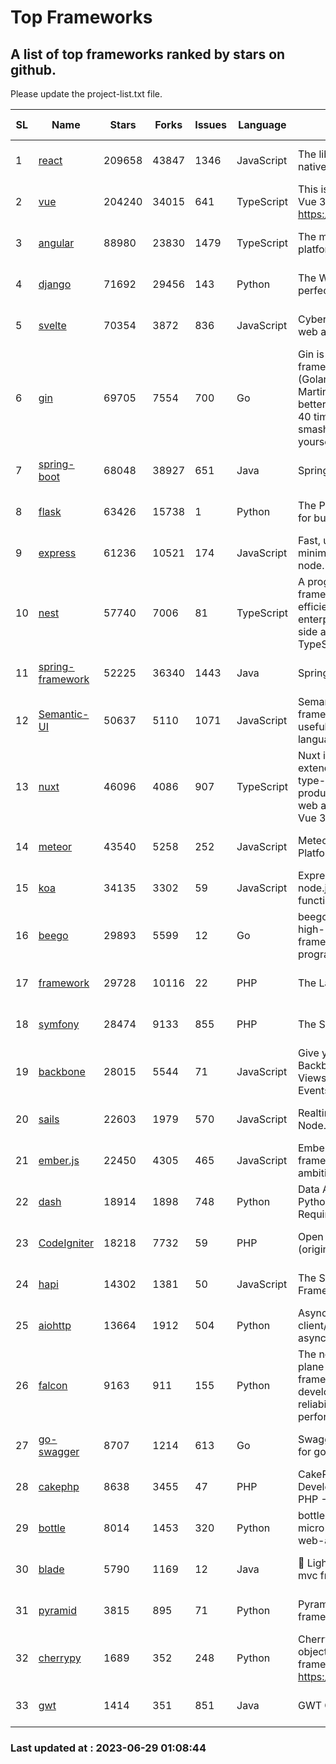 # Top Frameworks
## A list of top frameworks ranked by stars on github.  
Please update the project-list.txt file.

| SL| Name  | Stars| Forks| Issues | Language | Description | Last Commit |
| --| ------| -----| ---- | ------ | -------- | ----------- | ----------- |
| 1 | [react](https://github.com/facebook/react) | 209658 | 43847 | 1346 | JavaScript | The library for web and native user interfaces | 2023-06-28 23:12:34 |
| 2 | [vue](https://github.com/vuejs/vue) | 204240 | 34015 | 641 | TypeScript | This is the repo for Vue 2. For Vue 3, go to https://github.com/vuejs/core | 2023-04-27 09:43:19 |
| 3 | [angular](https://github.com/angular/angular) | 88980 | 23830 | 1479 | TypeScript | The modern web developer’s platform | 2023-06-28 20:33:22 |
| 4 | [django](https://github.com/django/django) | 71692 | 29456 | 143 | Python | The Web framework for perfectionists with deadlines. | 2023-06-28 10:11:25 |
| 5 | [svelte](https://github.com/sveltejs/svelte) | 70354 | 3872 | 836 | JavaScript | Cybernetically enhanced web apps | 2023-06-28 21:56:40 |
| 6 | [gin](https://github.com/gin-gonic/gin) | 69705 | 7554 | 700 | Go | Gin is a HTTP web framework written in Go (Golang). It features a Martini-like API with much better performance -- up to 40 times faster. If you need smashing performance, get yourself some Gin. | 2023-06-05 01:52:39 |
| 7 | [spring-boot](https://github.com/spring-projects/spring-boot) | 68048 | 38927 | 651 | Java | Spring Boot | 2023-06-28 21:12:06 |
| 8 | [flask](https://github.com/pallets/flask) | 63426 | 15738 | 1 | Python | The Python micro framework for building web applications. | 2023-06-27 21:18:56 |
| 9 | [express](https://github.com/expressjs/express) | 61236 | 10521 | 174 | JavaScript | Fast, unopinionated, minimalist web framework for node. | 2023-05-16 01:53:48 |
| 10 | [nest](https://github.com/nestjs/nest) | 57740 | 7006 | 81 | TypeScript | A progressive Node.js framework for building efficient, scalable, and enterprise-grade server-side applications with TypeScript/JavaScript 🚀 | 2023-06-28 12:04:30 |
| 11 | [spring-framework](https://github.com/spring-projects/spring-framework) | 52225 | 36340 | 1443 | Java | Spring Framework | 2023-06-28 14:19:13 |
| 12 | [Semantic-UI](https://github.com/Semantic-Org/Semantic-UI) | 50637 | 5110 | 1071 | JavaScript | Semantic is a UI component framework based around useful principles from natural language. | 2023-01-11 17:05:32 |
| 13 | [nuxt](https://github.com/nuxt/nuxt) | 46096 | 4086 | 907 | TypeScript | Nuxt is an intuitive and extendable way to create type-safe, performant and production-grade full-stack web apps and websites with Vue 3. | 2023-06-28 21:19:51 |
| 14 | [meteor](https://github.com/meteor/meteor) | 43540 | 5258 | 252 | JavaScript | Meteor, the JavaScript App Platform | 2023-06-01 19:53:32 |
| 15 | [koa](https://github.com/koajs/koa) | 34135 | 3302 | 59 | JavaScript | Expressive middleware for node.js using ES2017 async functions | 2023-05-17 07:50:49 |
| 16 | [beego](https://github.com/beego/beego) | 29893 | 5599 | 12 | Go | beego is an open-source, high-performance web framework for the Go programming language. | 2023-06-26 05:41:08 |
| 17 | [framework](https://github.com/laravel/framework) | 29728 | 10116 | 22 | PHP | The Laravel Framework. | 2023-06-28 19:18:22 |
| 18 | [symfony](https://github.com/symfony/symfony) | 28474 | 9133 | 855 | PHP | The Symfony PHP framework | 2023-06-28 19:24:59 |
| 19 | [backbone](https://github.com/jashkenas/backbone) | 28015 | 5544 | 71 | JavaScript | Give your JS App some Backbone with Models, Views, Collections, and Events | 2023-01-04 11:09:21 |
| 20 | [sails](https://github.com/balderdashy/sails) | 22603 | 1979 | 570 | JavaScript | Realtime MVC Framework for Node.js | 2023-06-23 21:57:40 |
| 21 | [ember.js](https://github.com/emberjs/ember.js) | 22450 | 4305 | 465 | JavaScript | Ember.js - A JavaScript framework for creating ambitious web applications | 2023-06-26 22:40:05 |
| 22 | [dash](https://github.com/plotly/dash) | 18914 | 1898 | 748 | Python | Data Apps & Dashboards for Python. No JavaScript Required. | 2023-06-28 18:34:54 |
| 23 | [CodeIgniter](https://github.com/bcit-ci/CodeIgniter) | 18218 | 7732 | 59 | PHP | Open Source PHP Framework (originally from EllisLab) | 2023-04-07 17:57:13 |
| 24 | [hapi](https://github.com/hapijs/hapi) | 14302 | 1381 | 50 | JavaScript | The Simple, Secure Framework Developers Trust | 2023-04-24 22:09:20 |
| 25 | [aiohttp](https://github.com/aio-libs/aiohttp) | 13664 | 1912 | 504 | Python | Asynchronous HTTP client/server framework for asyncio and Python | 2023-06-09 18:30:52 |
| 26 | [falcon](https://github.com/falconry/falcon) | 9163 | 911 | 155 | Python | The no-magic web data plane API and microservices framework for Python developers, with a focus on reliability, correctness, and performance at scale. | 2023-06-04 18:45:06 |
| 27 | [go-swagger](https://github.com/go-swagger/go-swagger) | 8707 | 1214 | 613 | Go | Swagger 2.0 implementation for go | 2023-06-24 18:38:19 |
| 28 | [cakephp](https://github.com/cakephp/cakephp) | 8638 | 3455 | 47 | PHP | CakePHP: The Rapid Development Framework for PHP - Official Repository | 2023-06-23 21:06:50 |
| 29 | [bottle](https://github.com/bottlepy/bottle) | 8014 | 1453 | 320 | Python | bottle.py is a fast and simple micro-framework for python web-applications. | 2022-09-05 15:24:52 |
| 30 | [blade](https://github.com/lets-blade/blade) | 5790 | 1169 | 12 | Java | :rocket: Lightning fast and elegant mvc framework for Java8 | 2023-06-16 05:18:49 |
| 31 | [pyramid](https://github.com/Pylons/pyramid) | 3815 | 895 | 71 | Python | Pyramid - A Python web framework | 2023-05-11 06:49:29 |
| 32 | [cherrypy](https://github.com/cherrypy/cherrypy) | 1689 | 352 | 248 | Python | CherryPy is a pythonic, object-oriented HTTP framework.      https://cherrypy.dev | 2023-05-04 23:04:12 |
| 33 | [gwt](https://github.com/gwtproject/gwt) | 1414 | 351 | 851 | Java | GWT Open Source Project | 2023-06-26 02:16:13 |

### Last updated at : 2023-06-29 01:08:44
